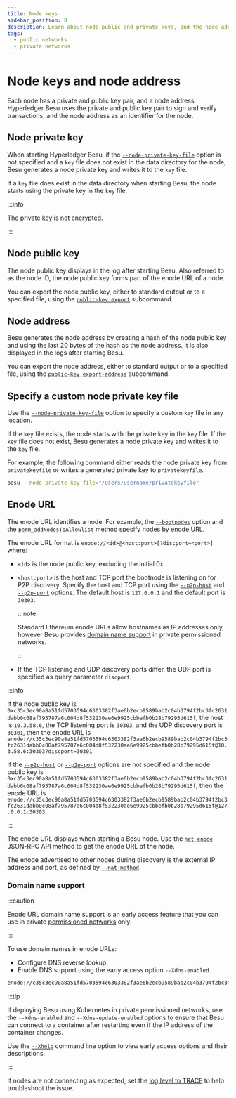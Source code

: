 ```yaml
---
title: Node keys
sidebar_position: 8
description: Learn about node public and private keys, and the node address.
tags:
  - public networks
  - private networks
---
```


# Node keys and node address

Each node has a private and public key pair, and a node address. Hyperledger Besu uses the private and public key pair to sign and verify transactions, and the node address as an identifier for the node.

## Node private key

When starting Hyperledger Besu, if the [`--node-private-key-file`](../reference/cli/options.md#node-private-key-file) option is not specified and a `key` file does not exist in the data directory for the node, Besu generates a node private key and writes it to the `key` file.

If a `key` file does exist in the data directory when starting Besu, the node starts using the private key in the `key` file.

:::info

The private key is not encrypted.

:::

## Node public key

The node public key displays in the log after starting Besu. Also referred to as the node ID, the node public key forms part of the enode URL of a node.

You can export the node public key, either to standard output or to a specified file, using the [`public-key export`](../reference/cli/subcommands.md#public-key) subcommand.

## Node address

Besu generates the node address by creating a hash of the node public key and using the last 20 bytes of the hash as the node address. It is also displayed in the logs after starting Besu.

You can export the node address, either to standard output or to a specified file, using the [`public-key export-address`](../reference/cli/subcommands.md#public-key) subcommand.

## Specify a custom node private key file

Use the [`--node-private-key-file`](../reference/cli/options.md#node-private-key-file) option to specify a custom `key` file in any location.

If the `key` file exists, the node starts with the private key in the `key` file. If the `key` file does not exist, Besu generates a node private key and writes it to the `key` file.

For example, the following command either reads the node private key from `privatekeyfile` or writes a generated private key to `privatekeyfile`.

```bash
besu --node-private-key-file="/Users/username/privatekeyfile"
```

## Enode URL

The enode URL identifies a node. For example, the [`--bootnodes`](../reference/cli/options.md#bootnodes) option and the [`perm_addNodesToAllowlist`](../reference/api/index.md#perm_addnodestoallowlist) method specify nodes by enode URL.

The enode URL format is `enode://<id>@<host:port>[?discport=<port>]` where:

- `<id>` is the node public key, excluding the initial 0x.
- `<host:port>` is the host and TCP port the bootnode is listening on for P2P discovery. Specify the host and TCP port using the [`--p2p-host`](../reference/cli/options.md#p2p-host) and [`--p2p-port`](../reference/cli/options.md#p2p-port) options. The default host is `127.0.0.1` and the default port is `30303`.

  :::note

  Standard Ethereum enode URLs allow hostnames as IP addresses only, however Besu provides [domain name support](#domain-name-support) in private permissioned networks.

  :::

- If the TCP listening and UDP discovery ports differ, the UDP port is specified as query parameter `discport`.

:::info

If the node public key is `0xc35c3ec90a8a51fd5703594c6303382f3ae6b2ecb9589bab2c04b3794f2bc3fc2631dabb0c08af795787a6c004d8f532230ae6e9925cbbefb0b28b79295d615f`, the host is `10.3.58.6`, the TCP listening port is `30303`, and the UDP discovery port is `30301`, then the enode URL is `enode://c35c3ec90a8a51fd5703594c6303382f3ae6b2ecb9589bab2c04b3794f2bc3fc2631dabb0c08af795787a6c004d8f532230ae6e9925cbbefb0b28b79295d615f@10.3.58.6:30303?discport=30301`

If the [`--p2p-host`](../reference/cli/options.md#p2p-host) or [`--p2p-port`](../reference/cli/options.md#p2p-port) options are not specified and the node public key is `0xc35c3ec90a8a51fd5703594c6303382f3ae6b2ecb9589bab2c04b3794f2bc3fc2631dabb0c08af795787a6c004d8f532230ae6e9925cbbefb0b28b79295d615f`, then the enode URL is `enode://c35c3ec90a8a51fd5703594c6303382f3ae6b2ecb9589bab2c04b3794f2bc3fc2631dabb0c08af795787a6c004d8f532230ae6e9925cbbefb0b28b79295d615f@127.0.0.1:30303`

:::

The enode URL displays when starting a Besu node. Use the [`net_enode`](../reference/api/index.md#net_enode) JSON-RPC API method to get the enode URL of the node.

The enode advertised to other nodes during discovery is the external IP address and port, as defined by [`--nat-method`](../how-to/connect/specify-nat.md).

### Domain name support

:::caution

Enode URL domain name support is an early access feature that you can use in private [permissioned networks](../../private-networks/concepts/permissioning/index.md) only.

:::

To use domain names in enode URLs:

- Configure DNS reverse lookup.
- Enable DNS support using the early access option `--Xdns-enabled`.

```bash title="Example enode URL using a domain name"
enode://c35c3ec90a8a51fd5703594c6303382f3ae6b2ecb9589bab2c04b3794f2bc3fc2631dabb0c08af795787a6c004d8f532230ae6e9925cbbefb0b28b79295d615f@mydomain.dev.example.net:30301
```

:::tip

If deploying Besu using Kubernetes in private permissioned networks, use the `--Xdns-enabled` and `--Xdns-update-enabled` options to ensure that Besu can connect to a container after restarting even if the IP address of the container changes.

Use the [`--Xhelp`](../reference/cli/options.md#xhelp) command line option to view early access options and their descriptions.

:::

If nodes are not connecting as expected, set the [log level to TRACE](../reference/api/index.md#admin_changeloglevel) to help troubleshoot the issue.
